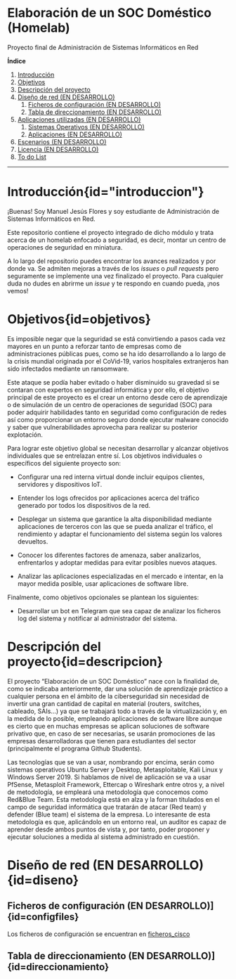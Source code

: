 # Elaboración de un SOC Doméstico (Homelab)
Proyecto final de Administración de Sistemas Informáticos en Red

**Índice**

1. [Introducción](#introduccion)
2. [Objetivos](#objetivos)
3. [Descripción del proyecto](#descripcion)
4. [Diseño de red (EN DESARROLLO)](#diseno)
   1. [Ficheros de configuración (EN DESARROLLO)](#configfiles)
   2. [Tabla de direccionamiento (EN DESARROLLO)](#direccionamiento)
5. [Aplicaciones utilizadas (EN DESARROLLO)](#apps)
   1. [Sistemas Operativos (EN DESARROLLO)](#sistemas)
   2. [Aplicaciones (EN DESARROLLO)](#aplicaciones)
6. [Escenarios (EN DESARROLLO)](#escenarios)
7. [Licencia (EN DESARROLLO)](#licencia)
8. [To do List](#todolist)

---

# Introducción{id="introduccion"}

¡Buenas! Soy Manuel Jesús Flores y soy estudiante de Administración de Sistemas Informáticos en Red.

Este repositorio contiene el proyecto integrado de dicho módulo y trata acerca de un homelab enfocado a seguridad, es decir, montar un centro de operaciones de seguridad en miniatura.

A lo largo del repositorio puedes encontrar los avances realizados y por donde va. Se admiten mejoras a través de los *issues* o *pull requests* pero seguramente se implemente una vez finalizado el proyecto. Para cualquier duda no dudes en abrirme un *issue* y te respondo en cuando pueda, ¡nos vemos!

# Objetivos{id=objetivos}

Es imposible negar que la seguridad se está convirtiendo a pasos cada vez mayores en un punto a reforzar tanto de empresas como de administraciones públicas pues, como se ha ido desarrollando a lo largo de la crisis mundial originada por el CoVid-19, varios hospitales extranjeros han sido infectados mediante un ransomware.

Este ataque se podía haber evitado o haber disminuido su gravedad si se contaran con expertos en seguridad informática y por ello, el objetivo principal de este proyecto es el crear un entorno desde cero de aprendizaje o de simulación de un centro de operaciones de seguridad (SOC) para poder adquirir habilidades tanto en seguridad como configuración de redes así como proporcionar un entorno seguro donde ejecutar malware conocido y saber que vulnerabilidades aprovecha para realizar su posterior explotación.

Para lograr este objetivo global se necesitan desarrollar y alcanzar objetivos individuales que se entrelazan entre sí. Los objetivos individuales o específicos del siguiente proyecto son:

* Configurar una red interna virtual donde incluir equipos clientes, servidores y dispositivos IoT.

* Entender los logs ofrecidos por aplicaciones acerca del tráfico generado por todos los dispositivos de la red.

* Desplegar un sistema que garantice la alta disponibilidad mediante aplicaciones de terceros con las que se pueda analizar el tráfico, el rendimiento y adaptar el funcionamiento del sistema según los valores devueltos.

* Conocer los diferentes factores de amenaza, saber analizarlos, enfrentarlos y adoptar medidas para evitar posibles nuevos ataques.

* Analizar las aplicaciones especializadas en el mercado e intentar, en la mayor medida posible, usar aplicaciones de software libre.

Finalmente, como objetivos opcionales se plantean los siguientes:

* Desarrollar un bot en Telegram que sea capaz de analizar los ficheros log del sistema y notificar al administrador del sistema.

# Descripción del proyecto{id=descripcion}

El proyecto “Elaboración de un SOC Doméstico” nace con la finalidad de, como se indicaba anteriormente, dar una solución de aprendizaje práctico a cualquier persona en el ámbito de la ciberseguridad sin necesidad de invertir una gran cantidad de capital en material (routers, switches, cableado, SAIs…) ya que se trabajará todo a través de la virtualización y, en la medida de lo posible, empleando aplicaciones de software libre aunque es cierto que en muchas empresas se aplican soluciones de software privativo que, en caso de ser necesarias, se usarán promociones de las empresas desarrolladoras que tienen para estudiantes del sector (principalmente el programa Github Students).

Las tecnologías que se van a usar, nombrando por encima, serán como sistemas operativos Ubuntu Server y Desktop, Metasploitable, Kali Linux y Windows Server 2019. Si hablamos de nivel de aplicación se va a usar PfSense, Metasploit Framework, Ettercap o Wireshark entre otros y, a nivel de metodología, se empleará una metodología que conocemos como Red&Blue Team. Esta metodología está en alza y la forman titulados en el campo de seguridad informática que tratarán de atacar (Red team) y defender (Blue team) el sistema de la empresa. Lo interesante de esta metodología es que, aplicándolo en un entorno real, un auditor es capaz de aprender desde ambos puntos de vista y, por tanto, poder proponer y ejecutar soluciones a medida al sistema administrado en cuestión.

# Diseño de red (EN DESARROLLO){id=diseno}
   ## Ficheros de configuración (EN DESARROLLO)]{id=configfiles}
   Los ficheros de configuración se encuentran en [ficheros_cisco](./ficheros_cisco)
   ## Tabla de direccionamiento (EN DESARROLLO)]{id=direccionamiento}
